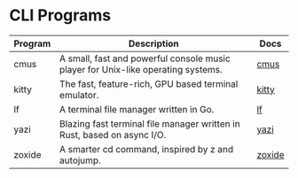 # CLI Programs

| Program | Description | Docs |
|---------|-------------|------|
| cmus | A small, fast and powerful console music player for Unix-like operating systems. | [cmus](https://cmus.github.io/) |
| kitty | The fast, feature-rich, GPU based terminal emulator. | [kitty](https://sw.kovidgoyal.net/kitty/) |
| lf | A terminal file manager written in Go. | [lf](https://github.com/gokcehan/lf) |
| yazi | Blazing fast terminal file manager written in Rust, based on async I/O. | [yazi](https://yazi-rs.github.io/) |
| zoxide | A smarter cd command, inspired by z and autojump. | [zoxide](https://github.com/ajeetdsouza/zoxide) |